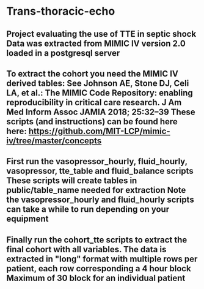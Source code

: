 # Trans-thoracic-echo
Project evaluating the use of TTE in septic shock 
Data was extracted from MIMIC IV version 2.0 loaded in a postgresql server
-------------------------
To extract the cohort you need the MIMIC IV derived tables:
See Johnson AE, Stone DJ, Celi LA, et al.: The MIMIC Code Repository: enabling reproducibility in critical care research. J Am Med Inform Assoc JAMIA 2018; 25:32–39
These scripts (and instructions) can be found here here: https://github.com/MIT-LCP/mimic-iv/tree/master/concepts
--- 
First run the vasopressor_hourly, fluid_hourly, vasopressor, tte_table and fluid_balance scripts 
These scripts will create tables in public/table_name needed for extraction
Note the vasopressor_hourly and fluid_hourly scripts can take a while to run depending on your equipment 
---- 
Finally run the cohort_tte scripts to extract the final cohort with all variables. 
The data is extracted in "long" format with multiple rows per patient, each row corresponding a 4 hour block
Maximum of 30 block for an individual patient
------
